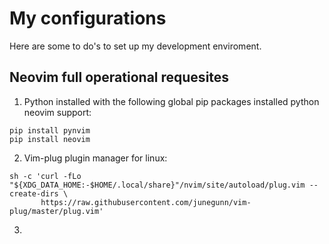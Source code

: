 # My configurations

Here are some to do's to set up my development enviroment.

## Neovim full operational requesites

1. Python installed with the following global pip packages installed python neovim support:
```
pip install pynvim
pip install neovim
```
2. Vim-plug plugin manager for linux:
```
sh -c 'curl -fLo "${XDG_DATA_HOME:-$HOME/.local/share}"/nvim/site/autoload/plug.vim --create-dirs \
       https://raw.githubusercontent.com/junegunn/vim-plug/master/plug.vim'
```
3. 
